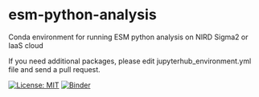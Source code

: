 # esm-python-analysis
Conda environment for running ESM python analysis on NIRD Sigma2 or IaaS cloud

If you need additional packages, please edit jupyterhub_environment.yml file and send a pull request.



[![License: MIT](https://img.shields.io/badge/License-MIT-yellow.svg)](https://opensource.org/licenses/MIT)
[![Binder](https://mybinder.org/badge_logo.svg)](https://mybinder.org/v2/gh/NordicESMhub/esm-python-analysis/master)

